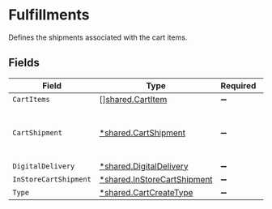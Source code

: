 # Fulfillments

Defines the shipments associated with the cart items.


## Fields

| Field                                                                            | Type                                                                             | Required                                                                         | Description                                                                      |
| -------------------------------------------------------------------------------- | -------------------------------------------------------------------------------- | -------------------------------------------------------------------------------- | -------------------------------------------------------------------------------- |
| `CartItems`                                                                      | [][shared.CartItem](../../../pkg/models/shared/cartitem.md)                      | :heavy_minus_sign:                                                               | N/A                                                                              |
| `CartShipment`                                                                   | [*shared.CartShipment](../../../pkg/models/shared/cartshipment.md)               | :heavy_minus_sign:                                                               | A cart that is being prepared for shipment                                       |
| `DigitalDelivery`                                                                | [*shared.DigitalDelivery](../../../pkg/models/shared/digitaldelivery.md)         | :heavy_minus_sign:                                                               | N/A                                                                              |
| `InStoreCartShipment`                                                            | [*shared.InStoreCartShipment](../../../pkg/models/shared/instorecartshipment.md) | :heavy_minus_sign:                                                               | N/A                                                                              |
| `Type`                                                                           | [*shared.CartCreateType](../../../pkg/models/shared/cartcreatetype.md)           | :heavy_minus_sign:                                                               | N/A                                                                              |